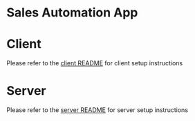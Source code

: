 # Sales Automation App

# Client

Please refer to the [client README](client/README.md) for client setup instructions

# Server

Please refer to the [server README](server/README.md) for server setup instructions
